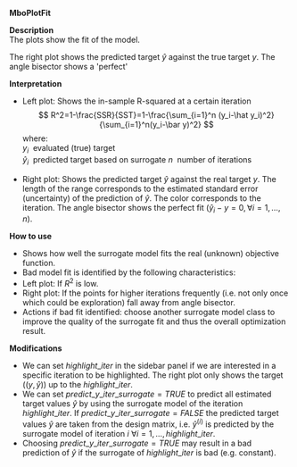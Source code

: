**MboPlotFit**

**Description**    
 The plots show the fit of the model.


The right plot shows the predicted target $\hat y$ against the true target $y$. The angle bisector shows a 'perfect' 

**Interpretation**   
  * Left plot: Shows the in-sample R-squared at a certain iteration
  $$
    R^2=1-\frac{SSR}{SST}=1-\frac{\sum_{i=1}^n (y_i-\hat y_i)^2}{\sum_{i=1}^n(y_i-\bar y)^2}
  $$
    where:  
    $y_i$  evaluated (true) target  
    $\hat y_i$  predicted target based on surrogate
    $n$  number of iterations   
    
  * Right plot: Shows the predicted target $\hat y$ against the real target $y$. The length of the range corresponds to the estimated standard error (uncertainty) of the prediction of $\hat y$. The color corresponds to the iteration. The angle bisector shows the perfect fit ($\hat y_i - y = 0, \forall i=1,\ldots, n$).  

**How to use**  
  * Shows how well the surrogate model fits the real (unknown) objective function.
  * Bad model fit is identified by the following characteristics:  
   * Left plot: If $R^2$ is low.  
   * Right plot: If the points for higher iterations frequently (i.e. not only once which could be exploration) fall away from angle bisector.
  * Actions if bad fit identified: choose another surrogate model class to improve the quality of the surrogate fit and thus the overall optimization result.  
  
**Modifications**
  * We can set $highlight\_iter$ in the sidebar panel if we are interested in a specific iteration to be highlighted. The right plot only shows the target ($(y, \hat y)$) up to the $highlight\_iter$.  
  * We can set $predict\_y\_iter\_surrogate = TRUE$ to predict all estimated target values $\hat y$ by using the surrogate model of the iteration $highlight\_iter$. If $predict\_y\_iter\_surrogate = FALSE$ the predicted target values $\hat y$ are taken from the design matrix, i.e. $\hat y^{(i)}$ is predicted by the surrogate model of iteration $i$ $\forall i=1,\ldots,highlight\_iter$.  
  * Choosing $predict\_y\_iter\_surrogate = TRUE$ may result in a bad prediction of $\hat y$ if the surrogate of $highlight\_iter$ is bad (e.g. constant).


  

